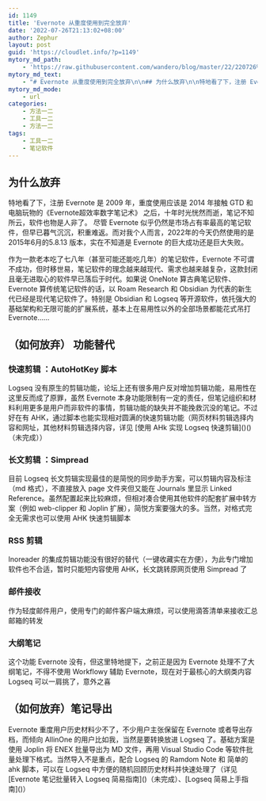 ```yaml
---
id: 1149
title: 'Evernote 从重度使用到完全放弃'
date: '2022-07-26T21:13:02+08:00'
author: Zephur
layout: post
guid: 'https://cloudlet.info/?p=1149'
mytory_md_path:
    - 'https://raw.githubusercontent.com/wandero/blog/master/22/220726%20Evernote%20%E4%BB%8E%E9%87%8D%E5%BA%A6%E4%BD%BF%E7%94%A8%E5%88%B0%E5%AE%8C%E5%85%A8%E6%94%BE%E5%BC%83.md'
mytory_md_text:
    - "# Evernote 从重度使用到完全放弃\n\n## 为什么放弃\n\n特地看了下，注册 Evernote 是 2009 年，重度使用应该是 2014 年接触 GTD 和电脑玩物的《Evernote超效率数字笔记术》 之后，十年时光恍然而逝，笔记不知所云，软件也物是人非了。  尽管 Evernote 似乎仍然是市场占有率最高的笔记软件，但早已暮气沉沉，积重难返。而对我个人而言，2022年的今天仍然使用的是 2015年6月的5.8.13 版本，实在不知道是 Evernote 的巨大成功还是巨大失败。\n\n作为一款老本吃了七八年（甚至可能还能吃几年）的笔记软件，Evernote 不可谓不成功，但时移世易，笔记软件的理念越来越现代、需求也越来越复杂，这款封闭且毫无进取心的软件早已落后于时代。如果说 OneNote 算古典笔记软件、Evernote 算传统笔记软件的话，以 Roam Research 和 Obsidian 为代表的新生代已经是现代笔记软件了。特别是 Obsidian 和 Logseq 等开源软件，依托强大的基础架构和无限可能的扩展系统，基本上在易用性以外的全部场景都能花式吊打 Evernote……\n\n## （如何放弃） 功能替代\n\n### 快速剪辑 ：AutoHotKey 脚本\n\nLogseq 没有原生的剪辑功能，论坛上还有很多用户反对增加剪辑功能，易用性在这里反而成了原罪，虽然 Evernote 本身功能限制有一定的责任，但笔记组织和材料利用更多是用户而非软件的事情，剪辑功能的缺失并不能挽救沉没的笔记。不过好在有 AHK，通过脚本也能实现相对圆满的快速剪辑功能（网页材料剪辑选择内容和网址，其他材料剪辑选择内容，详见 [使用 AHk 实现 Logseq 快速剪辑]()()（未完成））\n\n### 长文剪辑 ：Simpread\n\n目前 Logseq 长文剪辑实现最佳的是简悦的同步助手方案，可以剪辑内容及标注（md 格式），不直接放入 page 文件夹但又能在 Journals 里显示 Linked Reference。虽然配置起来比较麻烦，但相对凑合使用其他软件的配套扩展中转方案（例如 web-clipper 和 Joplin 扩展），简悦方案要强大的多。当然，对格式完全无需求也可以使用 AHK 快速剪辑脚本\n\n### RSS  剪辑\n\nInoreader 的集成剪辑功能没有很好的替代（一键收藏实在方便），为此专门增加软件也不合适，暂时只能短内容使用 AHK，长文跳转原网页使用 Simpread 了\n\n### 邮件接收\n\n作为轻度邮件用户，使用专门的邮件客户端太麻烦，可以使用滴答清单来接收汇总邮箱的转发\n\n### 大纲笔记\n\n这个功能 Evernote 没有，但这里特地提下，之前正是因为 Evernote 处理不了大纲笔记，不得不使用 Workflowy 辅助 Evernote，现在对于最核心的大纲类内容 Logseq 可以一肩挑了，意外之喜\n\n## （如何放弃）笔记导出\n\nEvernote 重度用户历史材料少不了，不少用户主张保留在 Evernote 或者导出存档，而倾向 AllinOne 的用户比如我，当然是要转换放进 Logseq 了。基础方案是使用 Joplin 将 ENEX 批量导出为 MD 文件，再用 Visual Studio Code 等软件批量处理下格式。当然导入不是重点，配合 Logseq 的 Ramdom Note 和 简单的 ahk 脚本，可以在 Logseq 中方便的随机回顾历史材料并快速处理了（详见  [Evernote 笔记批量转入 Logseq 简易指南]()（未完成）、[Logseq 简易上手指南]()）\n\n "
mytory_md_mode:
    - url
categories:
    - 方法一二
    - 工具一二
    - 方法一二
tags:
    - 工具一二
    - 笔记软件
---
```


## 为什么放弃

特地看了下，注册 Evernote 是 2009 年，重度使用应该是 2014 年接触 GTD 和电脑玩物的《Evernote超效率数字笔记术》 之后，十年时光恍然而逝，笔记不知所云，软件也物是人非了。 尽管 Evernote 似乎仍然是市场占有率最高的笔记软件，但早已暮气沉沉，积重难返。而对我个人而言，2022年的今天仍然使用的是 2015年6月的5.8.13 版本，实在不知道是 Evernote 的巨大成功还是巨大失败。

<!-- more -->

作为一款老本吃了七八年（甚至可能还能吃几年）的笔记软件，Evernote 不可谓不成功，但时移世易，笔记软件的理念越来越现代、需求也越来越复杂，这款封闭且毫无进取心的软件早已落后于时代。如果说 OneNote 算古典笔记软件、Evernote 算传统笔记软件的话，以 Roam Research 和 Obsidian 为代表的新生代已经是现代笔记软件了。特别是 Obsidian 和 Logseq 等开源软件，依托强大的基础架构和无限可能的扩展系统，基本上在易用性以外的全部场景都能花式吊打 Evernote……

## （如何放弃） 功能替代

### 快速剪辑 ：AutoHotKey 脚本

Logseq 没有原生的剪辑功能，论坛上还有很多用户反对增加剪辑功能，易用性在这里反而成了原罪，虽然 Evernote 本身功能限制有一定的责任，但笔记组织和材料利用更多是用户而非软件的事情，剪辑功能的缺失并不能挽救沉没的笔记。不过好在有 AHK，通过脚本也能实现相对圆满的快速剪辑功能（网页材料剪辑选择内容和网址，其他材料剪辑选择内容，详见 \[使用 AHk 实现 Logseq 快速剪辑\]()()（未完成））

### 长文剪辑 ：Simpread

目前 Logseq 长文剪辑实现最佳的是简悦的同步助手方案，可以剪辑内容及标注（md 格式），不直接放入 page 文件夹但又能在 Journals 里显示 Linked Reference。虽然配置起来比较麻烦，但相对凑合使用其他软件的配套扩展中转方案（例如 web-clipper 和 Joplin 扩展），简悦方案要强大的多。当然，对格式完全无需求也可以使用 AHK 快速剪辑脚本

### RSS 剪辑

Inoreader 的集成剪辑功能没有很好的替代（一键收藏实在方便），为此专门增加软件也不合适，暂时只能短内容使用 AHK，长文跳转原网页使用 Simpread 了

### 邮件接收

作为轻度邮件用户，使用专门的邮件客户端太麻烦，可以使用滴答清单来接收汇总邮箱的转发

### 大纲笔记

这个功能 Evernote 没有，但这里特地提下，之前正是因为 Evernote 处理不了大纲笔记，不得不使用 Workflowy 辅助 Evernote，现在对于最核心的大纲类内容 Logseq 可以一肩挑了，意外之喜

## （如何放弃）笔记导出

Evernote 重度用户历史材料少不了，不少用户主张保留在 Evernote 或者导出存档，而倾向 AllinOne 的用户比如我，当然是要转换放进 Logseq 了。基础方案是使用 Joplin 将 ENEX 批量导出为 MD 文件，再用 Visual Studio Code 等软件批量处理下格式。当然导入不是重点，配合 Logseq 的 Ramdom Note 和 简单的 ahk 脚本，可以在 Logseq 中方便的随机回顾历史材料并快速处理了（详见 \[Evernote 笔记批量转入 Logseq 简易指南\]()（未完成）、\[Logseq 简易上手指南\]()）